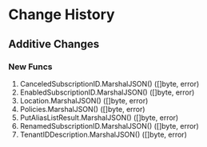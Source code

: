 # Change History

## Additive Changes

### New Funcs

1. CanceledSubscriptionID.MarshalJSON() ([]byte, error)
1. EnabledSubscriptionID.MarshalJSON() ([]byte, error)
1. Location.MarshalJSON() ([]byte, error)
1. Policies.MarshalJSON() ([]byte, error)
1. PutAliasListResult.MarshalJSON() ([]byte, error)
1. RenamedSubscriptionID.MarshalJSON() ([]byte, error)
1. TenantIDDescription.MarshalJSON() ([]byte, error)
